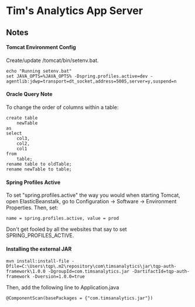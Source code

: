 # Tim's Analytics App Server

## Notes

#### Tomcat Environment Config
Create/update /tomcat/bin/setenv.bat.  
```text
echo "Running setenv.bat"
set JAVA_OPTS=%JAVA_OPTS% -Dspring.profiles.active=dev -agentlib:jdwp=transport=dt_socket,address=5005,server=y,suspend=n
```

#### Oracle Query Note
To change the order of columns within a table:
```text
create table
    newTable
as
select
    col3,
    col2,
    col1
from
    table;
rename table to oldTable;
rename newTable to table;
```

#### Spring Profiles Active
To set "spring.profiles.active" the way you would when starting Tomcat, open ElasticBeanstalk, 
go to Configuration -> Software -> Environment Properties. Then, set:  
```text
name = spring.profiles.active, value = prod
```
  
Don't get fooled by all the websites that say to set SPRING_PROFILES_ACTIVE.

#### Installing the external JAR
```
mvn install:install-file -Dfile=C:\Users\tqp\.m2\repository\com\timsanalytics\jar\tqp-auth-framework\1.0.0 -DgroupId=com.timsanalytics.jar -DartifactId=tqp-auth-framework -Dversion=1.0.0=true
```
Then, add the following line to Application.java
```
@ComponentScan(basePackages = {"com.timsanalytics.jar"})
```
